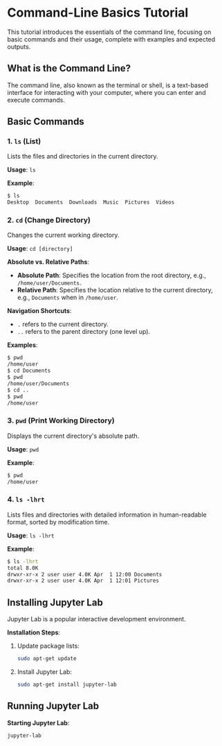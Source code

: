 # Command-Line Basics Tutorial

This tutorial introduces the essentials of the command line, focusing on basic commands and their usage, complete with examples and expected outputs.

## What is the Command Line?

The command line, also known as the terminal or shell, is a text-based interface for interacting with your computer, where you can enter and execute commands.

## Basic Commands

### 1. `ls` (List)
Lists the files and directories in the current directory.

**Usage**: `ls`

**Example**:
```bash
$ ls
Desktop  Documents  Downloads  Music  Pictures  Videos
```

### 2. `cd` (Change Directory)
Changes the current working directory.

**Usage**: `cd [directory]`

**Absolute vs. Relative Paths**:
- **Absolute Path**: Specifies the location from the root directory, e.g., `/home/user/Documents`.
- **Relative Path**: Specifies the location relative to the current directory, e.g., `Documents` when in `/home/user`.

**Navigation Shortcuts**:
- `.` refers to the current directory.
- `..` refers to the parent directory (one level up).

**Examples**:
```bash
$ pwd
/home/user
$ cd Documents
$ pwd
/home/user/Documents
$ cd ..
$ pwd
/home/user
```

### 3. `pwd` (Print Working Directory)
Displays the current directory's absolute path.

**Usage**: `pwd`

**Example**:
```bash
$ pwd
/home/user
```

### 4. `ls -lhrt`
Lists files and directories with detailed information in human-readable format, sorted by modification time.

**Usage**: `ls -lhrt`

**Example**:
```bash
$ ls -lhrt
total 8.0K
drwxr-xr-x 2 user user 4.0K Apr  1 12:00 Documents
drwxr-xr-x 2 user user 4.0K Apr  1 12:01 Pictures
```

## Installing Jupyter Lab
Jupyter Lab is a popular interactive development environment.

**Installation Steps**:
1. Update package lists:
   ```bash
   sudo apt-get update
   ```
2. Install Jupyter Lab:
   ```bash
   sudo apt-get install jupyter-lab
   ```

## Running Jupyter Lab

**Starting Jupyter Lab**:
```bash
jupyter-lab
```
